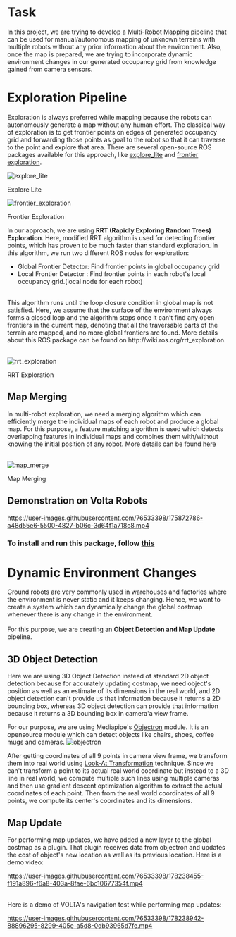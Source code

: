 # Task
In this project, we are trying to develop a Multi-Robot Mapping pipeline that can be used for manual/autonomous mapping of unknown terrains with multiple robots without any prior information about the environment. Also, once the map is prepared, we are trying to incorporate dynamic environment changes in our generated occupancy grid from knowledge gained from camera sensors.

# Exploration Pipeline
Exploration is always preferred while mapping because the robots can autonomously generate a map without any human effort. The classical way of exploration is to get frontier points on edges of generated occupancy grid and forwarding those points as goal to the robot so that it can traverse to the point and explore that area. There are several open-source ROS packages available for this approach, like [explore_lite](http://wiki.ros.org/explore_lite) and [frontier exploration](http://wiki.ros.org/frontier_exploration).

![explore_lite](https://user-images.githubusercontent.com/76533398/175874997-17a7976f-c3da-4063-a754-0b2d23e513fe.gif)

Explore Lite

![frontier_exploration](https://user-images.githubusercontent.com/76533398/175874970-eed29ea8-4866-4c5c-8d2e-ff991d1a3b5a.gif)

Frontier Exploration

In our approach, we are using **RRT (Rapidly Exploring Random Trees) Exploration**. Here, modified RRT algorithm is used for detecting frontier points, which has proven to be much faster than standard exploration. In this algorithm, we run two different ROS nodes for exploration:
 - Global Frontier Detector: Find frontier points in global occupancy grid
 - Local Frontier Detector : Find frontier points in each robot's local occupancy grid.(local node for each robot)
<br>
This algorithm runs until the loop closure condition in global map is not satisfied. Here, we assume that the surface of the environment always forms a closed loop and the algorithm stops once it can’t find any open frontiers in the current map, denoting that all the traversable parts of the terrain are mapped, and no more global frontiers are found.
More details about this ROS package can be found on http://wiki.ros.org/rrt_exploration.
<br><br>

![rrt_exploration](https://user-images.githubusercontent.com/76533398/175874679-873ce59c-9f50-43f5-90ab-d7fa762a03ee.gif)

RRT Exploration

## Map Merging
In multi-robot exploration, we need a merging algorithm which can efficiently merge the individual maps of each robot and produce a global map. For this purpose, a feature matching algorithm is used which detects overlapping features in individual maps and combines them  with/without knowing the initial position of any robot. More details can be found [here](http://wiki.ros.org/multirobot_map_merge)
<br><br>

![map_merge](https://user-images.githubusercontent.com/76533398/175873785-af5f86c0-0f01-4982-a2ae-c57ba5286568.gif)

Map Merging

## Demonstration on Volta Robots


https://user-images.githubusercontent.com/76533398/175872786-a48d55e6-5500-4827-b06c-3d64f1a718c8.mp4

### To install and run this package, follow [this](https://github.com/phoenixrider12/multivolta_mapping/blob/main/Instructions.md) 

# Dynamic Environment Changes
Ground robots are very commonly used in warehouses and factories where the environment is never static and it keeps changing. Hence, we want to create a system which can dynamically change the global costmap whenever there is any change in the environment.
<br><br>
For this purpose, we are creating an **Object Detection and Map Update** pipeline.
<!-- - The object detection is a 3D Object Detection module will constantly keeps checking the position of all major objects in the environment. We have used 3D object detection because for map update, we also need an estimate of the size and dimensions of the object so that we can properly inflate it in the map, and 2D object detection can't provide us that because it returns a 2D bounding box, whereas 3D object detection returns a 3D bounding box.
- Whenever it encounters any change in position of any object, it will notify the map update module. The map update module will get the initial and final position of that object and an estimate about its dimensions, and will make changes to both the positions in map. It will clear the initial position of that object and will publish its new location as a lethal obstacle so that it can get reflected in our map. -->

## 3D Object Detection

Here we are using 3D Object Detection instead of standard 2D object detection because for accurately updating costmap, we need object's position as well as an estimate of its dimensions in the real world, and 2D object detection can't provide us that information because it returns a 2D bounding box, whereas 3D object detection can provide that information because it returns a 3D bounding box in camera'a view frame.

For our purpose, we are using Mediapipe's [Objectron](https://google.github.io/mediapipe/solutions/objectron.html#camera-coordinate) module. It is an opensource module which can detect objects like chairs, shoes, coffee mugs and cameras.
![objectron](https://user-images.githubusercontent.com/76533398/178235387-539dfcab-b17a-4c49-bdf2-74c6f62dc29e.png)

After getting coordinates of all 9 points in camera view frame, we transform them into real world using [Look-At Transformation](https://www.scratchapixel.com/lessons/mathematics-physics-for-computer-graphics/lookat-function) technique. Since we can't transform a point to its actual real world coordinate but instead to a 3D line in real world, we compute multiple such lines using multiple cameras and then use gradient descent optimization algorithm to extract the actual coordinates of each point. Then from the real world coordinates of all 9 points, we compute its center's coordinates and its dimensions.

## Map Update

For performing map updates, we have added a new layer to the global costmap as a plugin. That plugin receives data from objectron and updates the cost of object's new location as well as its previous location. Here is a demo video:

https://user-images.githubusercontent.com/76533398/178238455-f191a896-f6a8-403a-8fae-6bc10677354f.mp4

<br>
Here is a demo of VOLTA's navigation test while performing map updates:

https://user-images.githubusercontent.com/76533398/178238942-88896295-8299-405e-a5d8-0db93965d7fe.mp4
